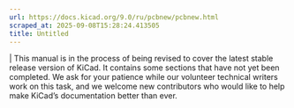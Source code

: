 ```yaml
---
url: https://docs.kicad.org/9.0/ru/pcbnew/pcbnew.html
scraped_at: 2025-09-08T15:28:24.413505
title: Untitled
---
```


|  This manual is in the process of being revised to cover the latest stable
release version of KiCad. It contains some sections that have not yet been
completed. We ask for your patience while our volunteer technical writers work
on this task, and we welcome new contributors who would like to help make
KiCad’s documentation better than ever.

